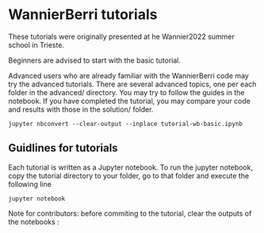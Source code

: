 # WannierBerri tutorials

These tutorials were originally presented at he Wannier2022 summer school in Trieste.

Beginners are advised to start with the basic tutorial. 

Advanced users who are already familiar with the WannierBerri code may try the advanced tutorials.
There are several advanced topics, one per each folder in the advanced/ directory.
You may try to follow the guides in the notebook. If you have completed the tutorial, you
may compare your code and results with those in the solution/ folder.



```
jupyter nbconvert --clear-output --inplace tutorial-wb-basic.ipynb 
```

## Guidlines for tutorials
Each tutorial is written as a Jupyter notebook. To run the jupyter notebook, copy the tutorial directory
to your folder, go to that folder and execute the following line

```
jupyter notebook
```

Note for contributors: before commiting to the tutorial, clear the outputs of the notebooks :
